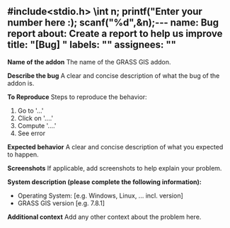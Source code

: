#include<stdio.h>
\int n;
printf("Enter your number here :);
scanf("%d",&n);---
name: Bug report
about: Create a report to help us improve
title: "[Bug] "
labels: ""
assignees: ""
---

**Name of the addon**
The name of the GRASS GIS addon.

**Describe the bug**
A clear and concise description of what the bug of the addon is.

**To Reproduce**
Steps to reproduce the behavior:

1. Go to '...'
2. Click on '....'
3. Compute '....'
4. See error

**Expected behavior**
A clear and concise description of what you expected to happen.

**Screenshots**
If applicable, add screenshots to help explain your problem.

**System description (please complete the following information):**

- Operating System: [e.g. Windows, Linux, ... incl. version]
- GRASS GIS version [e.g. 7.8.1]
<!---
- details about further software components
    - run `g.version -rge` in a GRASS GIS terminal session or check in the
      GUI menu "Help > About"
--->

**Additional context**
Add any other context about the problem here.
